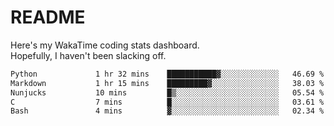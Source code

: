 # README

Here's my WakaTime coding stats dashboard.  
Hopefully, I haven't been slacking off.

<!--START_SECTION:waka-->

```txt
Python             1 hr 32 mins    ███████████▓░░░░░░░░░░░░░   46.69 %
Markdown           1 hr 15 mins    █████████▓░░░░░░░░░░░░░░░   38.03 %
Nunjucks           10 mins         █▒░░░░░░░░░░░░░░░░░░░░░░░   05.54 %
C                  7 mins          █░░░░░░░░░░░░░░░░░░░░░░░░   03.61 %
Bash               4 mins          ▓░░░░░░░░░░░░░░░░░░░░░░░░   02.34 %
```

<!--END_SECTION:waka-->